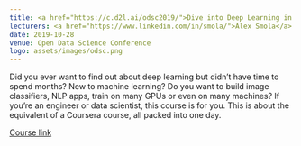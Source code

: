 ```yaml
---
title: <a href="https://c.d2l.ai/odsc2019/">Dive into Deep Learning in 1 Day</a>
lecturers: <a href="https://www.linkedin.com/in/smola/">Alex Smola</a>
date: 2019-10-28
venue: Open Data Science Conference
logo: assets/images/odsc.png
---
```


Did you ever want to find out about deep learning but didn’t have time to spend months? New to machine learning? Do you want to build image classifiers, NLP apps, train on many GPUs or even on many machines? If you’re an engineer or data scientist, this course is for you. This is about the equivalent of a Coursera course, all packed into one day. 

[Course link](https://c.d2l.ai/odsc2019/)